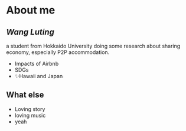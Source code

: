 # About me
## _Wang Luting_


a student from Hokkaido University doing some research about sharing economy, especially P2P accommodation.

- Impacts of Airbnb
- SDGs
- ✨Hawaii and Japan

## What else

- Loving story 
- loving music
- yeah
